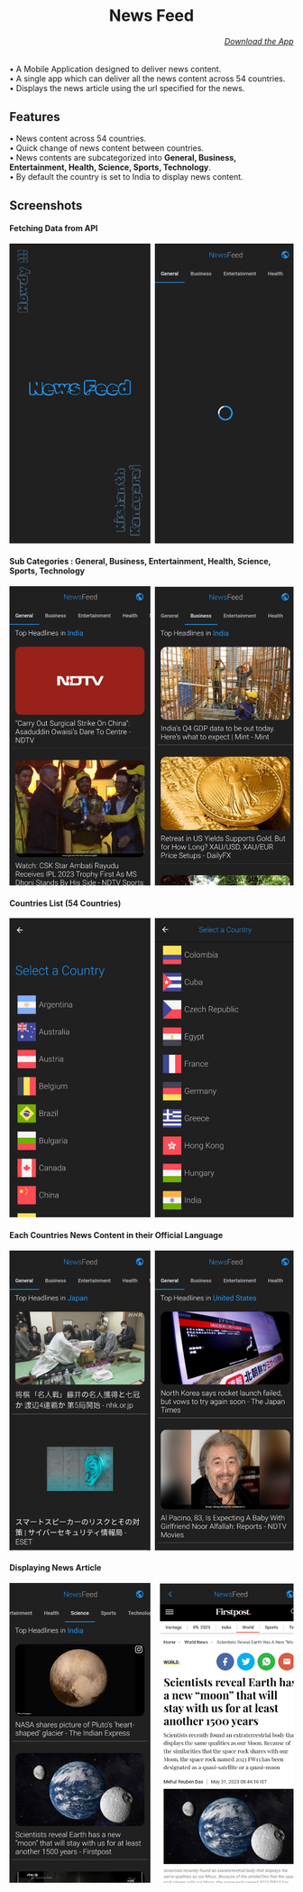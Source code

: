 <h1 align="center">
News Feed
</h1>

<h6 align='right'><a href = 'https://github.com/nishanth1000/TicTacToe-FlutterApp/releases/download/v0.1.1/tictactoe.apk'>Download the App </a></h6>

• A Mobile Application designed to deliver news content.<br>
• A single app which can deliver all the news content across 54 countries.<br>
• Displays the news article using the url specified for the news.

## Features
• News content across 54 countries.<br>
• Quick change of news content between countries.<br>
• News contents are subcategorized into <b>General, Business, Entertainment, Health, Science, Sports, Technology</b>.<br>
• By default the country is set to India to display news content.<br>


## Screenshots
#### Fetching Data from API
<pre>
<img src="screenshots/0.jpg" width="250"> <img src="screenshots/1.jpg" width="250">
</pre>

#### Sub Categories : General, Business, Entertainment, Health, Science, Sports, Technology
<pre>
<img src="screenshots/2.jpg" width="250"> <img src="screenshots/3.jpg" width="250"> <img src="screenshots/4.jpg" width="250"> <img src="screenshots/5.jpg" width="250"> <img src="screenshots/6.jpg" width="250"> <img src="screenshots/7.jpg" width="250"> <img src="screenshots/8.jpg" width="250">
</pre>

#### Countries List (54 Countries)
<pre>
<img src="screenshots/9.jpg" width="250"> <img src="screenshots/10.jpg" width="250"> <img src="screenshots/11.jpg" width="250"> <img src="screenshots/12.jpg" width="250"> <img src="screenshots/13.jpg" width="250"> <img src="screenshots/14.jpg" width="250">
</pre>

#### Each Countries News Content in their Official Language
<pre>
<img src="screenshots/15.jpg" width="250"> <img src="screenshots/16.jpg" width="250"> <img src="screenshots/17.jpg" width="250"> <img src="screenshots/18.jpg" width="250"> <img src="screenshots/19.jpg" width="250">
</pre>

#### Displaying News Article
<pre>
<img src="screenshots/6.jpg" width="250">  <img src="screenshots/20.jpg" width="250">
</pre>
